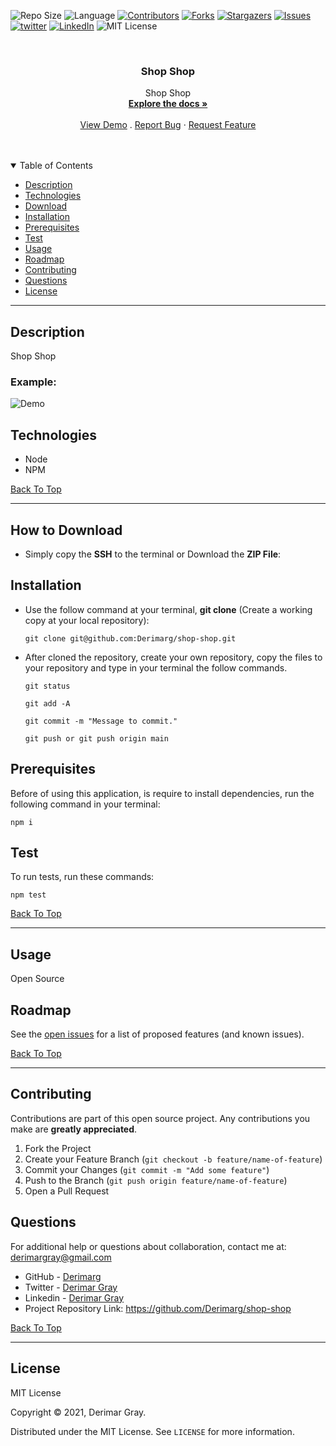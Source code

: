 
![Repo Size][repo-size]
![Language][GitHub-language]
[![Contributors][contributors-shield]][contributors-url]
[![Forks][forks-shield]][forks-url]
[![Stargazers][stars-shield]][stars-url]
[![Issues][issues-shield]][issues-url]
[![twitter][twitter-shield]][twitter-url]
[![LinkedIn][linkedin-shield]][linkedin-url]
![MIT License][license-shield]

<br />
<p align="center">



<h3 align="center" id="shop-shop">Shop Shop</h3>

<p align="center">
Shop Shop
<br />
<a href="#how-to-download"><strong>Explore the docs »</strong></a>
<br />
<br />
<a href="#example">View Demo</a>
.
<a href="https://github.com/Derimarg/shop-shop/issues">Report Bug</a>
·
<a href="https://github.com/Derimarg/shop-shop/issues">Request Feature</a>
</p>
</p>
<br />
<br />



<details open="open">
<summary>Table of Contents</summary>
<ul>
<li><a href="#description">Description</a></li>
<li><a href="#technologies">Technologies</a></li>
<li><a href="#how-to-download">Download</a></li>
<li><a href="#installation">Installation</a></li>
<li><a href="#prerequisites">Prerequisites</a></li>
<li><a href="#test">Test</a></li>
<li><a href="#usage">Usage</a></li>
<li><a href="#roadmap">Roadmap</a></li>
<li><a href="#contributing">Contributing</a></li>

<li><a href="#questions">Questions</a></li>
<li><a href="#license">License</a></li>
</ul>
</details>


---
  
## Description
  
Shop Shop


### Example:
  
  ![Demo](./assets/img/demo.gif)


## Technologies

- Node
- NPM

[Back To Top](#shop-shop)

---

## How to Download

- Simply copy the **SSH** to the terminal or Download the **ZIP File**:

## Installation

- Use the follow command at your terminal, **git clone** (Create a working copy at your local repository):

  ```
  git clone git@github.com:Derimarg/shop-shop.git
  ```

- After cloned the repository, create your own repository, copy the files to your repository and type in your terminal the follow commands. 

  ```
  git status

  git add -A

  git commit -m "Message to commit."

  git push or git push origin main
  ```

## Prerequisites

Before of using this application, is require to install dependencies, run the following command in your terminal:

  ```
  npm i
  ```

## Test

To run tests, run these commands:

  ```
  npm test
  ```

[Back To Top](#shop-shop)

---


  ## Usage

  Open Source
    

<!-- ROADMAP -->
## Roadmap

See the [open issues](https://github.com/Derimarg/shop-shop/issues) for a list of proposed features (and known issues).

[Back To Top](#shop-shop)

---

<!-- CONTRIBUTORS -->
## Contributing

Contributions are part of this open source project. Any contributions you make are **greatly appreciated**.

1. Fork the Project
2. Create your Feature Branch (`git checkout -b feature/name-of-feature`)
3. Commit your Changes (`git commit -m "Add some feature"`)
4. Push to the Branch (`git push origin feature/name-of-feature`)
5. Open a Pull Request



## Questions

For additional help or questions about collaboration, contact me at: derimargray@gmail.com

- GitHub - [Derimarg](https://github.com/Derimarg/)
- Twitter - [Derimar Gray](https://twitter.com/DerimarGray)
- Linkedin - [Derimar Gray](https://www.linkedin.com/in/derimar-gray-676275132/)
- Project Repository Link: https://github.com/Derimarg/shop-shop

[Back To Top](#shop-shop)

---


## License

MIT License

Copyright © 2021, Derimar Gray.

Distributed under the MIT License. See `LICENSE` for more information.
  

[repo-size]: https://img.shields.io/github/repo-size/Derimarg/shop-shop?style=for-the-badge
[GitHub-language]: https://img.shields.io/github/languages/top/Derimarg/shop-shop?color=yellow&style=for-the-badge
[contributors-shield]: https://img.shields.io/github/contributors/Derimarg/shop-shop.svg?style=for-the-badge
[contributors-url]: https://github.com/Derimarg/shop-shop/graphs/contributors
[forks-shield]: https://img.shields.io/github/forks/Derimarg/shop-shop.svg?color=9cf&style=for-the-badge
[forks-url]: https://github.com/Derimarg/shop-shop/network/members
[stars-shield]: https://img.shields.io/github/stars/Derimarg/shop-shop.svg?color=blueviolet&style=for-the-badge
[stars-url]: https://github.com/Derimarg/shop-shop/stargazers
[issues-shield]: https://img.shields.io/github/issues/Derimarg/shop-shop.svg?style=for-the-badge
[issues-url]: https://github.com/Derimarg/shop-shop/issues
[license-shield]: https://img.shields.io/static/v1?label=license&message=MIT&color=yellowgreen.svg&style=for-the-badge
[twitter-shield]: https://img.shields.io/badge/-Twitter-red.svg?&logo=twitter&style=for-the-badge&color=9cf
[twitter-url]: https://twitter.com/DerimarGray
[linkedin-shield]: https://img.shields.io/badge/-LinkedIn-black.svg?style=for-the-badge&logo=linkedin&colorB=555
[linkedin-url]: https://www.linkedin.com/in/derimar-gray-676275132/
  